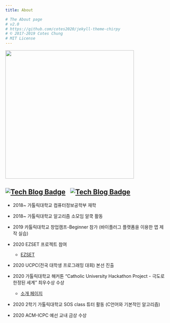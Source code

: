 ```yaml
---
title: About

# The About page
# v2.0
# https://github.com/cotes2020/jekyll-theme-chirpy
# © 2017-2019 Cotes Chung
# MIT License
---
```


<img width="400px" src="https://user-images.githubusercontent.com/52627952/102216238-2fe46c80-3f1e-11eb-8e9a-f10e939b3a54.jpg">  

[![Tech Blog Badge](http://img.shields.io/badge/-GitHub-black?style=flat-square&logo=github&link=https://github.com/ip99202)](https://github.com/ip99202) &nbsp; [![Tech Blog Badge](http://img.shields.io/badge/-Solved%20AC-blue?style=flat-square&link=https://solved.ac/ip99202)](https://solved.ac/ip99202)
---

- 2018~ 가톨릭대학교 컴퓨터정보공학부 재학  


- 2018~ 가톨릭대학교 알고리즘 소모임 알쿡 활동  


- 2019 카톨릭대학교 창업캠프-Beginner 참가 (바이플러그 플랫폼을 이용한 앱 제작 실습)


- 2020 EZSET 프로젝트 참여
    - [EZSET](https://github.com/Tekiter/EZSET)


- 2020 UCPC(전국 대학생 프로그래밍 대회) 본선 진출


- 2020 가톨릭대학교 해커톤 “Catholic University Hackathon Project - 극도로 한정된 세계” 최우수상 수상
    - [소개 페이지](https://unruffled-euclid-597f4d.netlify.app/)


- 2020 2학기 가톨릭대학교 SOS class 튜터 활동 (C언어와 기본적인 알고리즘)


- 2020 ACM-ICPC 예선 교내 금상 수상